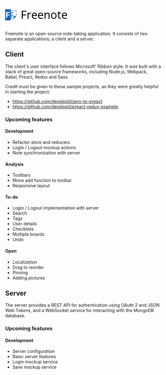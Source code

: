 ![Freenote icon](client/src/logo.png?raw=true "Freenote")

Freenote is an open-source note-taking application. It consists of two separate applications; a client and a server.

## Client
The client's user interface follows Microsoft' Ribbon style. It was built with a stack of great open-source frameworks, including Node.js, Webpack, Babel, Preact, Redux and Sass.

Credit must be given to these sample projects, as they were greatly helpful in starting the project: 
* https://github.com/developit/zero-to-preact
* https://github.com/developit/preact-redux-example

### Upcoming features
#### Development
* Refactor store and reducers
* Login / Logout mockup actions
* Note synchronization with server

#### Analysis
* Toolbars
* Move add function to toolbar
* Responsive layout

#### To-do
* Login / Logout implementation with server
* Search
* Tags
* User details
* Checklists
* Multiple boards
* Undo

#### Open
* Localization
* Drag to reorder
* Pinning
* Adding pictures

## Server
The server provides a REST API for authentication using OAuth 2 and JSON Web Tokens, and a WebSocket service for interacting with the MongoDB database.

### Upcoming features
#### Development
* Server configuration
* Basic server features
* Login mockup service
* Save mockup service